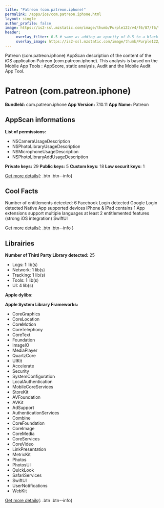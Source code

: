 ```yaml
---
title: "Patreon (com.patreon.iphone)"
permalink: /apps/ios/com.patreon.iphone.html
layout: single
author_profile: false
image: https://is2-ssl.mzstatic.com/image/thumb/Purple122/v4/f6/87/f6/f687f659-76d7-ff4f-1971-18fea305108b/AppIcon-0-1x_U007emarketing-0-7-0-85-220.png/512x512bb.jpg
header: 
     overlay_filter: 0.5 # same as adding an opacity of 0.5 to a black background
     overlay_image: https://is2-ssl.mzstatic.com/image/thumb/Purple122/v4/f6/87/f6/f687f659-76d7-ff4f-1971-18fea305108b/AppIcon-0-1x_U007emarketing-0-7-0-85-220.png/512x512bb.jpg
---
```

Patreon (com.patreon.iphone) AppScan description of the content of the iOS application Patreon (com.patreon.iphone). This analysis is based on the Mobile App Tools : AppScore, static analysis, Audit and the Mobile Audit App Tool.

# Patreon (com.patreon.iphone)

**BundleId:** com.patreon.iphone
**App Version:** 7.10.11
**App Name:** Patreon


## AppScan informations 

**List of permissions:** 
- NSCameraUsageDescription
- NSPhotoLibraryUsageDescription
- NSMicrophoneUsageDescription
- NSPhotoLibraryAddUsageDescription
  
  
**Private keys:** 29
**Public keys:** 5
**Custom keys:** 18
**Low securit keys:** 1
  
[Get more details](/pricing.html){: .btn .btn--info}

## Cool Facts

Number of entitlements detected: 6
Facebook Login detected
Google Login detected
Native App
supported devices iPhone & iPad
contains 1 App extensions
support multiple languages
at least 2 entitlemented features (strong iOS integration)
SwiftUI
  
[Get more details](/pricing.html){: .btn .btn--info }

## Librairies 
**Number of Third Party Library detected:** 25
- Logs: 1 lib(s)
- Network: 1 lib(s)
- Tracking: 1 lib(s)
- Tools: 1 lib(s)
- UI: 4 lib(s)


**Apple dylibs:**


**Apple System Library Frameworks:**
- CoreGraphics
- CoreLocation
- CoreMotion
- CoreTelephony
- CoreText
- Foundation
- ImageIO
- MediaPlayer
- QuartzCore
- UIKit
- Accelerate
- Security
- SystemConfiguration
- LocalAuthentication
- MobileCoreServices
- StoreKit
- AVFoundation
- AVKit
- AdSupport
- AuthenticationServices
- Combine
- CoreFoundation
- CoreImage
- CoreMedia
- CoreServices
- CoreVideo
- LinkPresentation
- MetricKit
- Photos
- PhotosUI
- QuickLook
- SafariServices
- SwiftUI
- UserNotifications
- WebKit


  
[Get more details](/pricing.html){: .btn .btn--info}

